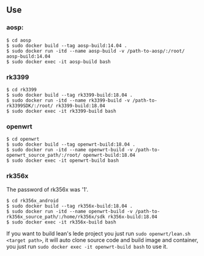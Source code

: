 ## Use

### aosp:

```shell
$ cd aosp
$ sudo docker build --tag aosp-build:14.04 .
$ sudo docker run -itd --name aosp-build -v /path-to-aosp/:/root/ aosp-build:14.04
$ sudo docker exec -it aosp-build bash
```
### rk3399

```shell
$ cd rk3399
$ sudo docker build --tag rk3399-build:18.04 .
$ sudo docker run -itd --name rk3399-build -v /path-to-rk3399SDK/:/root/ rk3399-build:18.04
$ sudo docker exec -it rk3399-build bash
```

### openwrt

```shell
$ cd openwrt
$ sudo docker build --tag openwrt-build:18.04 .
$ sudo docker run -itd --name openwrt-build -v /path-to-openwrt_source_path/:/root/ openwrt-build:18.04
$ sudo docker exec -it openwrt-build bash
```

### rk356x

The password of rk356x was '1'.

```shell
$ cd rk356x_android
$ sudo docker build --tag rk356x-build:18.04 .
$ sudo docker run -itd --name openwrt-build -v /path-to-rk356x_source_path/:/home/rk356x/sdk rk356x-build:18.04
$ sudo docker exec -it rk356x-build bash
```

If you want to build lean's lede project you just run `sudo openwrt/lean.sh <target path>`, it will auto clone source code and build image and container, you just run `sudo docker exec -it openwrt-build bash` to use it.
